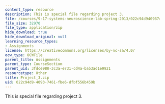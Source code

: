 ```yaml
---
content_type: resource
description: This is special file regarding project 3.
file: /courses/9-17-systems-neuroscience-lab-spring-2013/022c94d940937461fbe6dfbf556b459b_Project_3.zip
file_size: 32970
file_type: application/zip
hide_download: true
hide_download_original: null
learning_resource_types:
- Assignments
license: https://creativecommons.org/licenses/by-nc-sa/4.0/
ocw_type: OCWFile
parent_title: Assignments
parent_type: CourseSection
parent_uid: 3fdce980-3c3a-e731-cd4a-bab3ad1e9921
resourcetype: Other
title: Project_3.zip
uid: 022c94d9-4093-7461-fbe6-dfbf556b459b
---
```

This is special file regarding project 3.